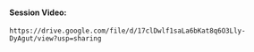 #### Session Video:
    https://drive.google.com/file/d/17clDwlf1saLa6bKat8q6O3Lly-DyAgut/view?usp=sharing
